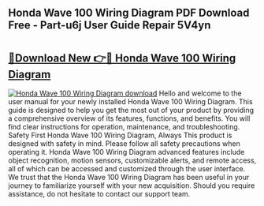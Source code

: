 ## Honda Wave 100 Wiring Diagram PDF Download Free - Part-u6j User Guide Repair 5V4yn

# <h2><a href="http://dfo4xk.blite.top/?on=Honda+Wave+100+Wiring+Diagram">🔗Download New 👉🔴 Honda Wave 100 Wiring Diagram</a></h2>

[![Honda Wave 100 Wiring Diagram download](https://i.imgur.com/lujVjoI.png)](http://dfo4xk.blite.top/?on=Honda+Wave+100+Wiring+Diagram)
Hello and welcome to the user manual for your newly installed Honda Wave 100 Wiring Diagram. This guide is designed to help you get the most out of your product by providing a comprehensive overview of its features, functions, and benefits. You will find clear instructions for operation, maintenance, and troubleshooting. Safety First Honda Wave 100 Wiring Diagram, Always This product is designed with safety in mind. Please follow all safety precautions when operating it. Honda Wave 100 Wiring Diagram advanced features include object recognition, motion sensors, customizable alerts, and remote access, all of which can be accessed and customized through the user interface. We trust that the Honda Wave 100 Wiring Diagram has been useful in your journey to familiarize yourself with your new acquisition. Should you require assistance, do not hesitate to contact our support team.
